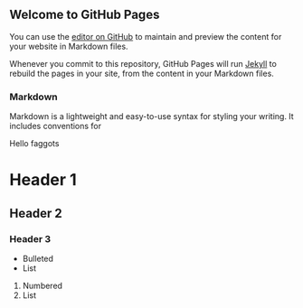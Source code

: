 ## Welcome to GitHub Pages

You can use the [editor on GitHub](https://github.com/RynezDev/RynezClient/edit/gh-pages/index.md) to maintain and preview the content for your website in Markdown files.

Whenever you commit to this repository, GitHub Pages will run [Jekyll](https://jekyllrb.com/) to rebuild the pages in your site, from the content in your Markdown files.

### Markdown

Markdown is a lightweight and easy-to-use syntax for styling your writing. It includes conventions for

Hello faggots

# Header 1
## Header 2
### Header 3

- Bulleted
- List

1. Numbered
2. List
